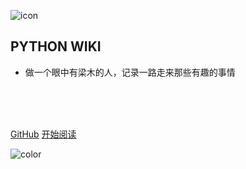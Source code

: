 ![icon](https://cdn.jsdelivr.net/gh/wugenqiang/StaticRepo/images/icon.png)

## PYTHON WIKI

- 做一个眼中有梁木的人，记录一路走来那些有趣的事情

<br>




<br>
<br>

[GitHub](https://github.com/Easteriv/NoteBook)
[开始阅读](/README.md)



<!-- 背景色 -->
![color](#fff)



